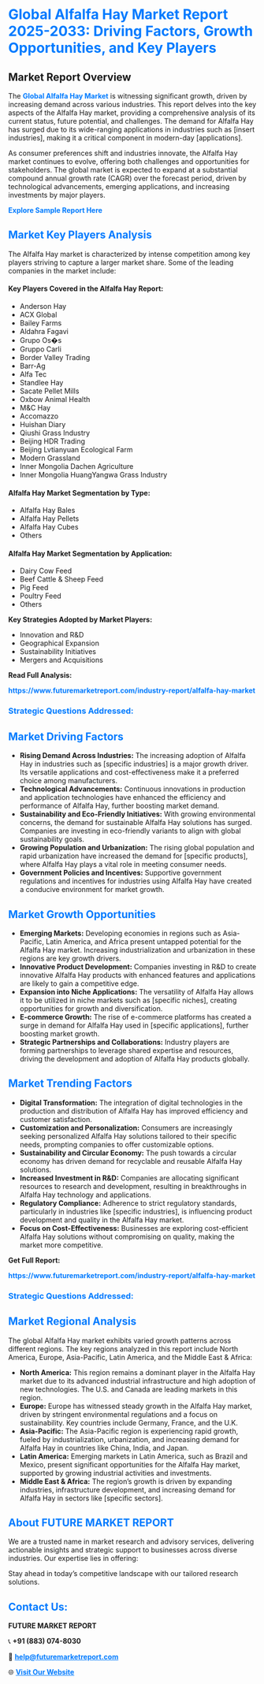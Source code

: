 <h1 style="color: #007BFF;">Global Alfalfa Hay Market Report 2025-2033: Driving Factors, Growth Opportunities, and Key Players</h1>

<section id="overview">
<h2>Market Report Overview</h2>
<p>The <a href="https://www.futuremarketreport.com/industry-report/alfalfa-hay-market" style="color: #007BFF; text-decoration: none;"><strong>Global Alfalfa Hay Market</strong></a> is witnessing significant growth, driven by increasing demand across various industries. This report delves into the key aspects of the Alfalfa Hay market, providing a comprehensive analysis of its current status, future potential, and challenges. The demand for Alfalfa Hay has surged due to its wide-ranging applications in industries such as [insert industries], making it a critical component in modern-day [applications].</p>
<p>As consumer preferences shift and industries innovate, the Alfalfa Hay market continues to evolve, offering both challenges and opportunities for stakeholders. The global market is expected to expand at a substantial compound annual growth rate (CAGR) over the forecast period, driven by technological advancements, emerging applications, and increasing investments by major players.</p>
</section>

<section id="overview">
<p><a href="https://www.futuremarketreport.com/request-sample/reportId=89851" style="color: #007BFF; text-decoration: none;"><strong>Explore Sample Report Here</strong></a></p>
</section>

<section id="key-players">
<h2 style="color: #007BFF;">Market Key Players Analysis</h2>
<p>The Alfalfa Hay market is characterized by intense competition among key players striving to capture a larger market share. Some of the leading companies in the market include:</p>
<h4>Key Players Covered in the Alfalfa Hay Report:</h4>
<ul><li>Anderson Hay</li><li>ACX Global</li><li>Bailey Farms</li><li>Aldahra Fagavi</li><li>Grupo Os�s</li><li>Gruppo Carli</li><li>Border Valley Trading</li><li>Barr-Ag</li><li>Alfa Tec</li><li>Standlee Hay</li><li>Sacate Pellet Mills</li><li>Oxbow Animal Health</li><li>M&amp;C Hay</li><li>Accomazzo</li><li>Huishan Diary</li><li>Qiushi Grass Industry</li><li>Beijing HDR Trading</li><li>Beijing Lvtianyuan Ecological Farm</li><li>Modern Grassland</li><li>Inner Mongolia Dachen Agriculture</li><li>Inner Mongolia HuangYangwa Grass Industry</li></ul>
<h4>Alfalfa Hay Market Segmentation by Type:</h4>
<ul><li>Alfalfa Hay Bales</li><li>Alfalfa Hay Pellets</li><li>Alfalfa Hay Cubes</li><li>Others</li></ul>

<h4>Alfalfa Hay Market Segmentation by Application:</h4>
<ul><li>Dairy Cow Feed</li><li>Beef Cattle &amp; Sheep Feed</li><li>Pig Feed</li><li>Poultry Feed</li><li>Others</li></ul>
<p><strong>Key Strategies Adopted by Market Players:</strong></p>
<ul>
<li>Innovation and R&D</li>
<li>Geographical Expansion</li>
<li>Sustainability Initiatives</li>
<li>Mergers and Acquisitions</li>
</ul>
</section>

<section>
<p><strong>Read Full Analysis: </strong></p><a href="https://www.futuremarketreport.com/industry-report/alfalfa-hay-market" style="color: #007BFF; text-decoration: none;"><strong>https://www.futuremarketreport.com/industry-report/alfalfa-hay-market</strong></a>
<h3 style="color: #007BFF;">Strategic Questions Addressed:</h3>
</section>

<section id="driving-factors">
<h2 style="color: #007BFF;">Market Driving Factors</h2>
<ul>
<li><strong>Rising Demand Across Industries:</strong> The increasing adoption of Alfalfa Hay in industries such as [specific industries] is a major growth driver. Its versatile applications and cost-effectiveness make it a preferred choice among manufacturers.</li>
<li><strong>Technological Advancements:</strong> Continuous innovations in production and application technologies have enhanced the efficiency and performance of Alfalfa Hay, further boosting market demand.</li>
<li><strong>Sustainability and Eco-Friendly Initiatives:</strong> With growing environmental concerns, the demand for sustainable Alfalfa Hay solutions has surged. Companies are investing in eco-friendly variants to align with global sustainability goals.</li>
<li><strong>Growing Population and Urbanization:</strong> The rising global population and rapid urbanization have increased the demand for [specific products], where Alfalfa Hay plays a vital role in meeting consumer needs.</li>
<li><strong>Government Policies and Incentives:</strong> Supportive government regulations and incentives for industries using Alfalfa Hay have created a conducive environment for market growth.</li>
</ul>
</section>

<section id="growth-opportunities">
<h2 style="color: #007BFF;">Market Growth Opportunities</h2>
<ul>
<li><strong>Emerging Markets:</strong> Developing economies in regions such as Asia-Pacific, Latin America, and Africa present untapped potential for the Alfalfa Hay market. Increasing industrialization and urbanization in these regions are key growth drivers.</li>
<li><strong>Innovative Product Development:</strong> Companies investing in R&D to create innovative Alfalfa Hay products with enhanced features and applications are likely to gain a competitive edge.</li>
<li><strong>Expansion into Niche Applications:</strong> The versatility of Alfalfa Hay allows it to be utilized in niche markets such as [specific niches], creating opportunities for growth and diversification.</li>
<li><strong>E-commerce Growth:</strong> The rise of e-commerce platforms has created a surge in demand for Alfalfa Hay used in [specific applications], further boosting market growth.</li>
<li><strong>Strategic Partnerships and Collaborations:</strong> Industry players are forming partnerships to leverage shared expertise and resources, driving the development and adoption of Alfalfa Hay products globally.</li>
</ul>
</section>

<section id="trending-factors">
<h2 style="color: #007BFF;">Market Trending Factors</h2>
<ul>
<li><strong>Digital Transformation:</strong> The integration of digital technologies in the production and distribution of Alfalfa Hay has improved efficiency and customer satisfaction.</li>
<li><strong>Customization and Personalization:</strong> Consumers are increasingly seeking personalized Alfalfa Hay solutions tailored to their specific needs, prompting companies to offer customizable options.</li>
<li><strong>Sustainability and Circular Economy:</strong> The push towards a circular economy has driven demand for recyclable and reusable Alfalfa Hay solutions.</li>
<li><strong>Increased Investment in R&D:</strong> Companies are allocating significant resources to research and development, resulting in breakthroughs in Alfalfa Hay technology and applications.</li>
<li><strong>Regulatory Compliance:</strong> Adherence to strict regulatory standards, particularly in industries like [specific industries], is influencing product development and quality in the Alfalfa Hay market.</li>
<li><strong>Focus on Cost-Effectiveness:</strong> Businesses are exploring cost-efficient Alfalfa Hay solutions without compromising on quality, making the market more competitive.</li>
</ul>
</section>

<section>
<p><strong>Get Full Report: </strong></p><a href="https://www.futuremarketreport.com/industry-report/alfalfa-hay-market" style="color: #007BFF; text-decoration: none;"><strong>https://www.futuremarketreport.com/industry-report/alfalfa-hay-market</strong></a>
<h3 style="color: #007BFF;">Strategic Questions Addressed:</h3>
</section>


<section id="regional-analysis">
<h2 style="color: #007BFF;">Market Regional Analysis</h2>
<p>The global Alfalfa Hay market exhibits varied growth patterns across different regions. The key regions analyzed in this report include North America, Europe, Asia-Pacific, Latin America, and the Middle East & Africa:</p>
<ul>
<li><strong>North America:</strong> This region remains a dominant player in the Alfalfa Hay market due to its advanced industrial infrastructure and high adoption of new technologies. The U.S. and Canada are leading markets in this region.</li>
<li><strong>Europe:</strong> Europe has witnessed steady growth in the Alfalfa Hay market, driven by stringent environmental regulations and a focus on sustainability. Key countries include Germany, France, and the U.K.</li>
<li><strong>Asia-Pacific:</strong> The Asia-Pacific region is experiencing rapid growth, fueled by industrialization, urbanization, and increasing demand for Alfalfa Hay in countries like China, India, and Japan.</li>
<li><strong>Latin America:</strong> Emerging markets in Latin America, such as Brazil and Mexico, present significant opportunities for the Alfalfa Hay market, supported by growing industrial activities and investments.</li>
<li><strong>Middle East & Africa:</strong> The region’s growth is driven by expanding industries, infrastructure development, and increasing demand for Alfalfa Hay in sectors like [specific sectors].</li>
</ul>
</section>

<footer>
<h2 style="color: #007BFF;">About FUTURE MARKET REPORT</h2>
<p>We are a trusted name in market research and advisory services, delivering actionable insights and strategic support to businesses across diverse industries. Our expertise lies in offering:</p>

<p>Stay ahead in today’s competitive landscape with our tailored research solutions.</p>

<h2 style="color: #007BFF;">Contact Us:</h2>
<p><strong>FUTURE MARKET REPORT</strong></p>
<p>📞 <strong>+91 (883) 074-8030</strong></p>
<p>📧 <strong><a href="mailto:help@futuremarketreport.com" style="color: #007BFF;">help@futuremarketreport.com</a></strong></p>
<p>🌐 <strong><a href="https://www.futuremarketreport.com/" style="color: #007BFF;">Visit Our Website</a></strong></p>
</footer>